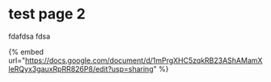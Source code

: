 # test page 2

fdafdsa  fdsa&#x20;

{% embed url="https://docs.google.com/document/d/1mPrgXHC5zqkRB23AShAMamXleRQyx3gauxRpRR826P8/edit?usp=sharing" %}






